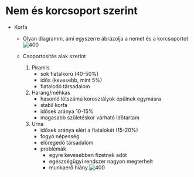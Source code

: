 
# Nem és korcsoport szerint
- Korfa 
	- Olyan diagramm, ami egyszerre ábrázolja a nemet és a korcsoportot
		![400](https://cdn.portfolio.hu/articles/images-o/e/n/s/ensz200116ketto-344671.png)

	- Csoportosítás alak szerint
		1. Piramis
			- sok fiatalkorú (40-50%)
			- idős (kevesebb, mint 5%)
			- fiatalodó társadalom
		2. Harang/méhkas
			- hasonló létszámú korosztályok épülnek egymásra
			- stabil korfa
			- idősek aránya 10-15%
			- magasabb születéskor várható időtartam
		3. Urna
			- idősek aránya eléri a fiatalokét (15-20%)
			- fogyó népesség
			- elöregedő társadalom
			- problémák
				- egyre kevesebben fizetnek adót
				- egészségügyi rendszer nagyon megterhelt
				- munkaerő hiány
		 ![400](https://encrypted-tbn0.gstatic.com/images?q=tbn:ANd9GcT-Ed5JiMdiscIvRjxPk3f5G7G1JE16WsQ7Cw&s)


